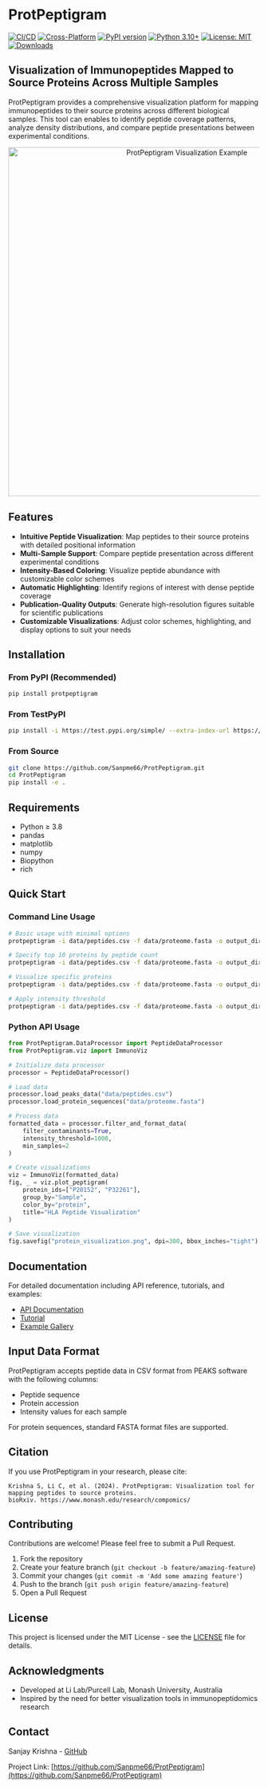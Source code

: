 # ProtPeptigram

[![CI/CD](https://github.com/Sanpme66/ProtPeptigram/actions/workflows/python-package.yml/badge.svg)](https://github.com/Sanpme66/ProtPeptigram/actions/workflows/python-package.yml)
[![Cross-Platform](https://github.com/Sanpme66/ProtPeptigram/actions/workflows/cross-platform-metrics.yml/badge.svg)](https://github.com/Sanpme66/ProtPeptigram/actions/workflows/cross-platform-metrics.yml)
[![PyPI version](https://badge.fury.io/py/protpeptigram.svg)](https://pypi.org/project/protpeptigram/)
[![Python 3.10+](https://img.shields.io/badge/python-3.10+-blue.svg)](https://www.python.org/downloads/)
[![License: MIT](https://img.shields.io/badge/License-MIT-yellow.svg)](https://opensource.org/licenses/MIT)
[![Downloads](https://static.pepy.tech/badge/protpeptigram)](https://pepy.tech/project/protpeptigram)

## Visualization of Immunopeptides Mapped to Source Proteins Across Multiple Samples

ProtPeptigram provides a comprehensive visualization platform for mapping immunopeptides to their source proteins across different biological samples. This tool can enables to identify peptide coverage patterns, analyze density distributions, and compare peptide presentations between experimental conditions.

<p align="center">
  <img src="https://github.com/Sanpme66/ProtPeptigram/blob/main/example/protein_visualization.png" alt="ProtPeptigram Visualization Example" width="700"/>
</p>

## Features

- **Intuitive Peptide Visualization**: Map peptides to their source proteins with detailed positional information
- **Multi-Sample Support**: Compare peptide presentation across different experimental conditions
- **Intensity-Based Coloring**: Visualize peptide abundance with customizable color schemes
- **Automatic Highlighting**: Identify regions of interest with dense peptide coverage
- **Publication-Quality Outputs**: Generate high-resolution figures suitable for scientific publications
- **Customizable Visualizations**: Adjust color schemes, highlighting, and display options to suit your needs

## Installation

### From PyPI (Recommended)

```bash
pip install protpeptigram
```

### From TestPyPI

```bash
pip install -i https://test.pypi.org/simple/ --extra-index-url https://pypi.org/simple/ protpeptigram
```

### From Source

```bash
git clone https://github.com/Sanpme66/ProtPeptigram.git
cd ProtPeptigram
pip install -e .
```

## Requirements

- Python ≥ 3.8
- pandas
- matplotlib
- numpy
- Biopython
- rich

## Quick Start

### Command Line Usage

```bash
# Basic usage with minimal options
protpeptigram -i data/peptides.csv -f data/proteome.fasta -o output_directory

# Specify top 10 proteins by peptide count
protpeptigram -i data/peptides.csv -f data/proteome.fasta -o output_dir -tp 10

# Visualize specific proteins
protpeptigram -i data/peptides.csv -f data/proteome.fasta -o output_dir -pl protein_list.txt

# Apply intensity threshold
protpeptigram -i data/peptides.csv -f data/proteome.fasta -o output_dir -th 1000
```

### Python API Usage

```python
from ProtPeptigram.DataProcessor import PeptideDataProcessor
from ProtPeptigram.viz import ImmunoViz

# Initialize data processor
processor = PeptideDataProcessor()

# Load data
processor.load_peaks_data("data/peptides.csv")
processor.load_protein_sequences("data/proteome.fasta")

# Process data
formatted_data = processor.filter_and_format_data(
    filter_contaminants=True,
    intensity_threshold=1000,
    min_samples=2
)

# Create visualizations
viz = ImmunoViz(formatted_data)
fig, _ = viz.plot_peptigram(
    protein_ids=["P20152", "P32261"],
    group_by="Sample",
    color_by="protein",
    title="HLA Peptide Visualization"
)

# Save visualization
fig.savefig("protein_visualization.png", dpi=300, bbox_inches="tight")
```

## Documentation

For detailed documentation including API reference, tutorials, and examples:

- [API Documentation](https://github.com/Sanpme66/ProtPeptigram/tree/main/docs)
- [Tutorial](https://github.com/Sanpme66/ProtPeptigram/tree/main/docs/tutorial.md)
- [Example Gallery](https://github.com/Sanpme66/ProtPeptigram/tree/main/docs/examples)

## Input Data Format

ProtPeptigram accepts peptide data in CSV format from PEAKS software with the following columns:
- Peptide sequence
- Protein accession
- Intensity values for each sample

For protein sequences, standard FASTA format files are supported.

## Citation

If you use ProtPeptigram in your research, please cite:

```
Krishna S, Li C, et al. (2024). ProtPeptigram: Visualization tool for mapping peptides to source proteins.
bioRxiv. https://www.monash.edu/research/compomics/
```

## Contributing

Contributions are welcome! Please feel free to submit a Pull Request.

1. Fork the repository
2. Create your feature branch (`git checkout -b feature/amazing-feature`)
3. Commit your changes (`git commit -m 'Add some amazing feature'`)
4. Push to the branch (`git push origin feature/amazing-feature`)
5. Open a Pull Request

## License

This project is licensed under the MIT License - see the [LICENSE](LICENSE) file for details.

## Acknowledgments

- Developed at Li Lab/Purcell Lab, Monash University, Australia
- Inspired by the need for better visualization tools in immunopeptidomics research

## Contact

Sanjay Krishna - [GitHub](https://github.com/Sanpme66)

Project Link: [https://github.com/Sanpme66/ProtPeptigram](https://github.com/Sanpme66/ProtPeptigram)
